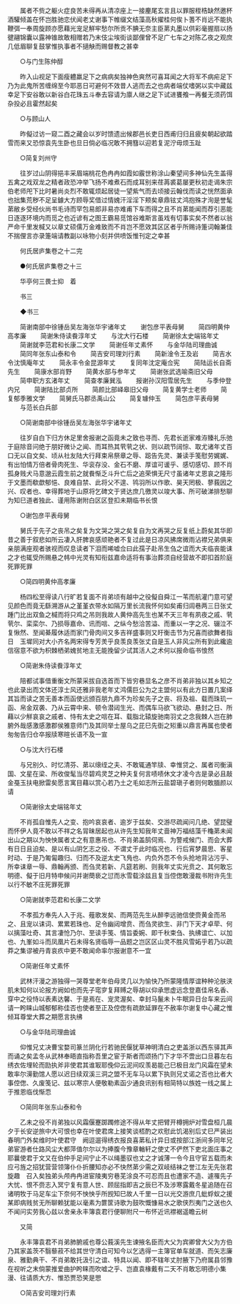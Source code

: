 <!-- { "loadSidebar": true } -->
　　属者不赀之躯火症良苦未得再从清凉座上一接麈尾玄言且以罪服桎梏缺然邀杯酒驩倾盖在怀岂胜驰恋伏闻老丈谢事下帷缀文结藻高秋擢桂何俟卜蓍不肖远不能执鞭弭一奉周旋顾亦愿藉光宠足觧牢愁尔所贡不腆无奈主臣苐丸墨以供彩毫握扇以扬徤翮锦囊以露神锥故敢相赠若乃末伎尘埃街谈鄙俚曾不足广七车之对陈乙夜之观庶几低眉聊复鼓掌惟执事者不擿觖而赐督教之甚幸 

　　○与门生陈仲醇 

　　昨入山视足下面瘦軆羸足下之病病矣独神色爽然可喜耳闻之大将军不病疟足下乃为此鬼所苦缠绵至今耶恶日可避何不效昔人逃而去之也病者端仗嗜粥以实中藏兹幸足下安谷敢以新谷白花珠五斗奉去容请为廪人继之足下试进饔飧一再餐无须药饵杂投必且霍然起矣 

　　○与顾山人 

　　昨儗过访一窥二酉之藏会以岁时馈遗出候郡邑长吏日西甫归归且疲矣朝起欲踏雪而来又恐惊袁先生卧也旦日倘必临况敢不拥篲以迎若复泥泞毋烦玉趾 

　　○简复刘州守 

　　往岁过山阴得挹丰采眉端桃花色冉冉如霞如霰世称涂山秦望间多神仙先生盖得五禽之戏双龙之精者政恐冲举飞扬不难煮石而成耳别来荏苒裘葛屡更秋初走谒朱宗伯老师戺下比时暑尚炎烈不敢辄烦起居徒一望紫气而去顷接云翰伐而读之恍然面承也拙集荒秽不足呈鐻大方顾辱奖借过情媿汗淫淫下颊矣章鼎铉丈鸿抱殊才洵是誉髦苐敝乡受经伙尚书毛诗而罕包易郎非易亦难甫下车而得之且不肖苐能闻而荐引恶能日逐逐环境内而觅之也近谚有之图王霸易觅馆谷难斯言虽戏有切事实矣不然者以翁严命千里发椷又以章丈硕儒万金难致而不肖岂不愿效其区区者乎所赐诗箑词翰兼佳不揣俚言亦录箑端请教副以咏物小刻并供喷饭惟刊定之幸甚 

　　何氏居庐集卷之十二完 

　　●何氏居庐集卷之十三 

　　华亭何三畏士抑　着 

　　书三 

　　◆书三 

　　简谢南部中徐锺岳吴左海张华宇诸年丈 
　　谢包彦平表母舅 
　　简四明黄仲高孝廉 
　　简谢朱侍读飬淳年丈 
　　与沈大行石楼 
　　简谢徐太史端铭年丈 
　　简谢就李范君和长康二文学 
　　简谢任年丈素怀 
　　与金华陆司理曲诚 
　　简同年张东山泰和令 
　　简吉安司理刘行素 
　　简新淦令王及岩 
　　简吉水令沈慎庵年丈 
　　简永丰令金昆源年丈 
　　复同年沈定庵佥宪 
　　简陆运长自斋先生 
　　简康水部肖野 
　　简黄水部与参年丈 
　　简谢张武选喻斋旧父母 
　　简申职方玄渚年丈 
　　简查孝廉巽泓 
　　报谢孙汉阳雪居先生 
　　与季仲登内兄 
　　简谢陆比部贞所 
　　简颜比部峄皋旧父母 
　　简复黄学士老师 
　　简复郁季雅文学 
　　简舅氏马郡丞禹山公 
　　简复璩仲玉 
　　简包彦平表母舅 
　　与范长白兵部 

　　○简谢南部中徐锺岳吴左海张华宇诸年丈 

　　往岁自白下归方休足里舍报谢之函竟未之致也寻而、先君长逝家难洊臻礼乐弛于庭除音问绝于朋好微讣之闻、而耳热其茕茕之状、则以疏节阔悰、取尤诸年丈百口无以自文矣、顷从社友陆大行拜束帛祭章之辱、跽告先灵、兼读手笺慰劳娓娓、有出怕情万倍者骨肉死生、华衮存没、金石不磨、厚谊可谖乎、感切感切、顾不肖孤身贱犬马意邈云霞生前之就飬惭乏斗升亡后之追荣惧无尺寸虽诸年丈恩哀之隆形于文墨而欷歔郁悒、良难自禁、此将父不遑、鸨羽所以作歌、昊天罔极、蓼莪因之兴、叹者也、幸得葬地于山原将乞碑文于贤达庶几徼灵以竣大事、所可破涕排愁聊为知巳道者独此、谨用陈谢附白区区登扣未期临书长恨 

　　○谢包彦平表母舅 

　　舅氏于先子之丧吊之矣复为文哭之哭之矣复自为文再哭之反复纸上蔚矣其华即昔之善于叙悲如所云凄入肝脾哀感顽艳者不复过此是日凉风拂席微雨沾襟兄弟俱来亲朋满座观者骇视而叹息读者下泪而唏嘘佥曰此孺子赴吊生刍之谊而大夫临丧能诔之才也辄受所赐悬之帏中光灵有知衔兹嘉命适将有事治葬须自经营故不即扣首阶庭死罪死罪 

　　○简四明黄仲高孝廉 

　　杨四松至得读八行旷若复面不肖弟顷有越中之役儗自舜江一苇而航灌门意可望见颜色而竟无繇溯游从之堇堇衣带水如隔万里长流我怀何如矣甫归闾巷两三日张丈踵门比出双鱼之椷而将只鸡之吊则我故人黄仲高先生也某不天三年有夙夜之戚、茕茕尔、栾栾尔、乃损辱嘉命、讯而唁、之纵今愁洽苦溢、而重以一字之况、辍泣不复愀然、至闻綦履休适而家门骨肉间又多吉祥盛事则又旴衡击节为兄喜而欲舞者指日　玉墀同对大小齐名两宋得专芳羙乎良羡良羡张丈自是玉人非风尘所有到此纔逾信宿意不欲为枳棘栖弟媿贫地主无能挽留少试其活人之术何以报命临书悢然 

　　○简谢朱侍读飬淳年丈 

　　陪都试事借重衡文所蒙采拔自选首而下皆穷巷显名之彦不肖弟非独以其乡知之也此录出而文体还淳士风还雅非我老年丈鸿儒巨公为之主盟何以有此方日置几案绎其旨而读之苦无善本而函使远颁百朋九鼎不为珍矣先子之丧、将及祖、载而珠玑一函、帛金双袭、乃从云霄中来、顿令潜闼生光、而偶车马欲飞欲动、悬封之日、所藉以少觧哀哀之戚者、恃有太史之唁在耳、载脂北辕旋驰南羽丈之念我棘人岂在肺腑外哉感激感激郡侯雅意师门及其同举士屋乌之芘巳先衘之矧重以鼎言再属也使者匆匆告归仓卒报牍寒暄长语不及一宣 

　　○与沈大行石楼 

　　与兄别久、时忆清芬、苐以缞绖之夫、不敢辄通竿牍、幸惟贷之、属者司衡滇国、文星在梁、所收俊髦当尽碧鸡灵芝之种夫复何言啧啧休文才凌今古是录必且敲金戞玉扶电掀雷矣愿言寓目藉以赏心若乃土之毛如志所云盐碧瑱子者则何敢腼颜以请 

　　○简谢徐太史端铭年丈 

　　不肖孤自惟先人之变、抱吟哀哀者、逾岁于兹矣、交游尽疏闻问几绝、望昆璧而怀伊人竟不敢以不祥之名冐昧居起也从许先生知我年丈啬神万福结藻千龝苐未闻出山之期以为怏怏属者丈之有意惠吊也、不肖弟盖鹄伺焉、为警戒候门、而会大葬有日日且迫矣、是以有山阴乞志之役、不谓丈于此时临况也、行后宵梦晨思、客星时动、于是乃匍匐趣归、归而不及逆太史飞鳬也、内负外恧不令头抢地背沾污乎、所幸诔章一辱、鼎翰再颁、而刍灵若新、凡筵若刷、则我年丈实光贲之、其何敢忘明德、儗于旧月特申候问并谢蕳亵之愆而氷雪载涂兹且复当倥偬敢漫裁书附许先生以行不敏不庄死罪死罪 

　　○简谢就李范君和长康二文学 

　　不孝孤方奉先人入于兆、薤歌发矣、而两范先生从醉李远驰信使赍黄金而吊之、且宠以诔词、累累若珠也、足令幽闼增贲、而刍灵欲生、非门下天才卓荦、何以摛藻吐奇、其言凄怆乃尔、至读手笺、情旨委婉、即千秋束刍、执绋谊亡、以加也、九峯如斗而凤凰片石未得名贤临辱一品题之岂区区山灵不胜风雪妬乎若乃以疏莽之集谬被丹青哀疚中更不敢闻命率尔报谢意不一宜 

　　○简谢任年丈素怀 

　　武林汗漫之游独得一哭尊堂老年伯母灵几以为愉快乃所蒙隆情厚谊种种沦肤浃肌未知何以论报方阙如也而先子窀穸复拜赙之辱胡以仰承愳虚远念登嘉佳帛名香、穿中之役恃以表素达馨、于是焉在、宠灵渥矣、幸封马鬣未卜牛眠异日台车来云间请一盻睐山城郁郁称佳否也使者至正及倥偬有疏款延罪在不赦率尔谢复中心藏之惟倾耳尊堂大葬之期愿言执绋 

　　○与金华陆司理曲诚 

　　仰惟兄丈决曹宝婺司篆兰阴化行若驰民偃犹草神明清白之吏盖浙以西东驿其声而诵之矣孟冬从武林奉晤直指称吾里之宦于斯者而颂扬门下才华不啻出口旦暮左右绣衣佐埋轮而劻执斧非使君其谁冣耶俛仰云泥间叹羡曷能己巳极目龙门风霜在望未敢率尔澷勤馆人愿以迟日续双溪三洞之盟不无车马以累下执则兄丈诺之否也比者大事倥偬、久废笺记、兹以寒宗人便敬勒素函少通良讯别有相简特以族姓一线之属上于推恩临伐惭恧 

　　○简同年张东山泰和令 

　　乙未之役不肖弟独以风霜偃蹇踯躅修途不得从年丈把臂开樽拥炉对雪盘桓几晨夕于长安逆旅中大可恨也幸在叶使君席上接笑谈桮酌之欢慰此饥渴别后丈巳严装出春明门外矣维时叶使君守　阙逗遛得绣衣报良喜苐私计异日或按部江浙间多同年兄弟宦游者仕路风尘大都萍值尔尔以为捧腹今豫章輶轩之使丈不俨然下吏北面庄事之耶曩使君于文又在伯仲手足间宁止不以绳墨驭也丈之才诚薄一令今且守官五载而未应弓旌之招犹营营领簿仆仆折腰知亦必不快然苐少需之双岐结袜之誉江左无先张君旋趣　召入矣独弟头颅冉冉进宦陵夷穷巷芜涂良不可忍而且也遭家不造、遽罹先子大忧、恨不赍志入冥宁复有意人世、顾屈指即吉之辰巳不及涉寒露戴冬星追随在召诸明牧于马足车尘下奈何不怏怏乎所觊知巳故人千里一日以光交游庶几蚍蜉蚁之援某即病贱贫无所聊赖犹能以毫素为篚筐诗歌为鼓吹慨慷易水之歌侠烈夷门之送也久不闻问实劳我心兹以舍亲永丰簿袁君行便聊附尺一布怀近讯襟裾遥瞻云树 

　　又简 

　　永丰簿袁君不肖弟肺腑戚也尊公莪溪先生谏掖名臣而大父为宾卿曾大父为方伯乃其家盖茨不翳藜菽不给其世守清白可知今以乞选得一主簿官单车就道、而矢志廉泉、雅勤典干、不肖弟敢托汲引之谊、特具以闻、即不辖年丈肘腋下乃府属县邻豫在视听之末倘蒙推爱曲护盻睐而吹嘘之乎、岂直袁椽戴有二天不肖敢忘明德小集漫、往请质大方、惟恐贾恐笑是愳 

　　○简吉安司理刘行素 

